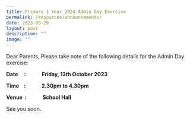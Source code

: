 ```yaml
---
title: Primary 1 Year 2024 Admin Day Exercise
permalink: /resources/announcements/
date: 2023-09-29
layout: post
description: ""
image: ""
---
```

Dear Parents,
Please take note of the following details for the Admin Day exercise:

**Date     :             Friday, 13th October 2023**

**Time    :             2.30pm to 4.30pm**

**Venue  :             School Hall**

See you soon.